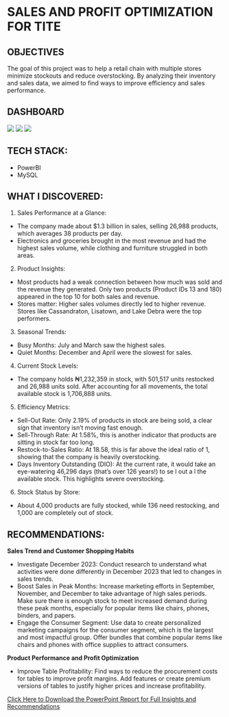 # SALES AND PROFIT OPTIMIZATION FOR TITE

## OBJECTIVES
 The goal of this project was to help a retail chain with multiple stores minimize
 stockouts and reduce overstocking. By analyzing their inventory and sales
 data, we aimed to find ways to improve efficiency and sales performance.
 
## DASHBOARD
<img src="PowerBI/Sales performance dash.png">
<img src="PowerBI/Sales performance dash1.png">
<img src="PowerBI/Sales performance dash2.png">

## TECH STACK: 
- PowerBI
- MySQL

## WHAT I DISCOVERED:
1. Sales Performance at a Glance:
- The company made about $1.3 billion in sales, selling 26,988 products, which averages 38 products per day.
- Electronics and groceries brought in the most revenue and had the highest sales volume, while clothing and
 furniture struggled in both areas.
2. Product Insights:
- Most products had a weak connection between how much was sold and the revenue they generated. Only
 two products (Product IDs 13 and 180) appeared in the top 10 for both sales and revenue.
- Stores matter: Higher sales volumes directly led to higher revenue. Stores like Cassandraton, Lisatown, and
 Lake Debra were the top performers.
3. Seasonal Trends:
- Busy Months: July and March saw the highest sales.
- Quiet Months: December and April were the slowest for sales.
4. Current Stock Levels:
- The company holds ₦1,232,359 in stock, with 501,517 units restocked and 26,988 units sold. After accounting
 for all movements, the total available stock is 1,706,888 units.
5. Efficiency Metrics:
- Sell-Out Rate: Only 2.19% of products in stock are being sold, a clear sign that inventory isn’t moving fast enough.
- Sell-Through Rate: At 1.58%, this is another indicator that products are sitting in stock far too long.
- Restock-to-Sales Ratio: At 18.58, this is far above the ideal ratio of 1, showing that the company is heavily
 overstocking.
- Days Inventory Outstanding (DIO): At the current rate, it would take an eye-watering 46,296 days (that’s
 over 126 years!) to se l out a l the available stock. This highlights severe overstocking.
6. Stock Status by Store:
 - About 4,000 products are fully stocked, while 136 need restocking, and 1,000 are completely out of stock.


## RECOMMENDATIONS:  

**Sales Trend and Customer Shopping Habits**
- Investigate December 2023: Conduct research to understand what activities were done differently in December 2023 that led to changes in sales trends.
- Boost Sales in Peak Months: Increase marketing efforts in September, November, and December to take advantage of high sales periods. Make sure there is enough stock to meet increased demand during these peak months, especially for popular items like chairs, phones, binders, and papers.
- Engage the Consumer Segment: Use data to create personalized marketing campaigns for the consumer segment, which is the largest and most impactful group. Offer bundles that combine popular items like chairs and phones with office supplies to attract consumers.
  
**Product Performance and Profit Optimization**
- Improve Table Profitability: Find ways to reduce the procurement costs for tables to improve profit margins. Add features or create premium versions of tables to justify higher prices and increase profitability.



<a href="PowerBI/TITE SALES PERFORMANCE ANALYSIS.pptx">Click Here to Download the PowerPoint Report for Full Insights and Recommendations</a>
